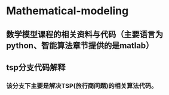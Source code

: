 # Mathematical-modeling
## 数学模型课程的相关资料与代码（主要语言为python、智能算法章节提供的是matlab）
## tsp分支代码解释
### 该分支下主要是解决TSP(旅行商问题)的相关算法代码。
